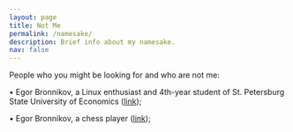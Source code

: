 ```yaml
---
layout: page
title: Not Me
permalink: /namesake/
description: Brief info about my namesake.
nav: false
---
```


People who you might be looking for and who are not me:

&#x2022; Egor Bronnikov, a Linux enthusiast and 4th-year student of St. Petersburg State University of Economics ([link](https://github.com/endygamedev));

&#x2022; Egor Bronnikov, a chess player ([link](https://ratings.fide.com/profile/44100477));


